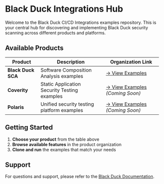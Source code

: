 # Black Duck Integrations Hub                                                                                                                                                                                                             
                                                                                                                                                                                                                                          
Welcome to the Black Duck CI/CD Integrations examples repository. This is your central hub for discovering and implementing Black Duck security scanning across different products and platforms.                                         
                                                                                                                                                                                                                                          
## Available Products                                                                                                                                                                                                                     
                                                                                                                                                                                                                                          
| Product | Description | Organization Link |                                                                                                                                                                                             
|---------|-------------|-------------------|                                                                                                                                                                                             
| **Black Duck SCA** | Software Composition Analysis examples | [→ View Examples](https://github.com/blackducksca) |                                                                                                                      
| **Coverity** | Static Application Security Testing examples | [→ View Examples](https://github.com/coverity) *(Coming Soon)* |                                                                                                          
| **Polaris** | Unified security testing platform examples | [→ View Examples](https://github.com/polaris) *(Coming Soon)* |                                                                                                              
                                                                                                                                                                                                                                          
## Getting Started                                                                                                                                                                                                                        
                                                                                                                                                                                                                                          
1. **Choose your product** from the table above                                                                                                                                                                                           
2. **Browse available features** in the product organization                                                                                                                                                                              
3. **Clone and run** the examples that match your needs                                                                                                                                                                                   
                                                                                                                                                                                                                                          
## Support                                                                                                                                                                                                                                
                                                                                                                                                                                                                                          
For questions and support, please refer to the [Black Duck Documentation](https://documentation.blackduck.com/category/cicd_integrations).  
